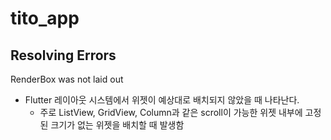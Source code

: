 # tito_app

## Resolving Errors
  RenderBox was not laid out 
* Flutter 레이아웃 시스템에서 위젯이 예상대로 배치되지 않았을 때 나타난다.
  - 주로 ListView, GridView, Column과 같은 scroll이 가능한 위젯 내부에 고정된 크기가 없는 위젯을 배치할 때 발생함

